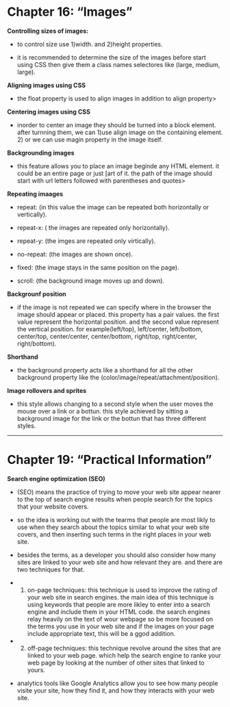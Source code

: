 # Chapter 16: “Images”

**Controlling sizes of images:**

* to control size use 1)width. and 2)height properties.

* it is recommended to determine the size of the images before start using CSS then give them a class names selectores like (large, medium, large). 

**Aligning images using CSS**
  
* the float property is used to align images in addition to align property>

**Centering images using CSS** 
 
* inorder to center an image they should be turned into a block element. after turnning them, we can 1)use align image on the containing element. 2) or we can use magin property in the image itself. 

**Backgrounding images** 

 * this feature allows you to place an image beginde any HTML element. it could be an entire page or just [art of it. the path of the image should start with url letters followed with parentheses and quotes>


**Repeating imaages**

* repeat: (in this value the image can be repeated both horizontally or vertically).

* repeat-x: ( the images are repeated only horizontally).

* repeat-y: (the imges are repeated only virtically).

* no-repeat: (the images are shown once). 

* fixed: (the image stays in the same position on the page).

* scroll: (the background image moves up and down).

**Backgrounf position**

* if the image is not repeated we can specify where in the browser the image should appear or placed. this property has a pair values. the first value represent the horizontal position. and the second value represent the vertical position. for example(left/top), left/center, left/bottom, center/top, center/center, center/bottom, right/top, right/center, right/bottom).  

**Shorthand** 

* the background property acts like a shorthand for all the other background property like the (color/image/repeat/attachment/position). 

**Image rollovers and sprites**

* this style allows changing to a second style when the user moves the mouse over a link or a bottun. this style achieved by sitting a background image for the link or the bottun that has three different styles. 

* **

# Chapter 19: “Practical Information”

**Search engine optimization (SEO)**

* (SEO) means the practice of trying to move your web site appear nearer to the top of search engine results when people search for the topics that your website covers.

* so the idea is working out with the tearms that people are most likly to use when they search about the topics similar to what your web site covers, and then inserting such terms in the right places in your web site.  

* besides the terms, as a developer you should also consider how many sites are linked to your web site and how relevant they are. and there are two techniques for 
that.

* 1) on-page techniques: this technique is used to improve the rating of your web site in search engines. the main idea of this technique is using keywords that people are more likley to enter into a search engine and include them in your HTML code. the search engines relay heavily on the text of wour webpage so be more focused on the terms you use in your web site and if the images on your page include appropriate text, this will be a ggod addition. 

* 2) off-page techniques: this technique revolve around the sites that are linked to your web page. which help the search engine to ranke your web page by looking at the number of other sites that linked to yours. 

* analytics tools like Google Analytics allow you to see how many people visite your site, how they find it, and how they interacts with your web site. 